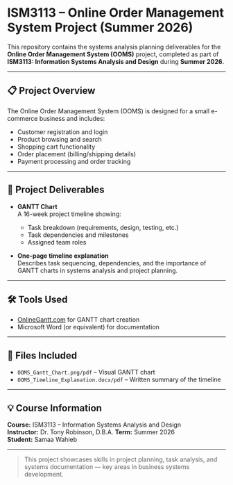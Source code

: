 # ISM3113 – Online Order Management System Project (Summer 2026)

This repository contains the systems analysis planning deliverables for the **Online Order Management System (OOMS)** project, completed as part of **ISM3113: Information Systems Analysis and Design** during **Summer 2026**.

---

## 📋 Project Overview

The Online Order Management System (OOMS) is designed for a small e-commerce business and includes:

- Customer registration and login
- Product browsing and search
- Shopping cart functionality
- Order placement (billing/shipping details)
- Payment processing and order tracking

---

## 📅 Project Deliverables

- **GANTT Chart**  
  A 16-week project timeline showing:
  - Task breakdown (requirements, design, testing, etc.)
  - Task dependencies and milestones
  - Assigned team roles

- **One-page timeline explanation**  
  Describes task sequencing, dependencies, and the importance of GANTT charts in systems analysis and project planning.

---

## 🛠 Tools Used

- [OnlineGantt.com](https://www.onlinegantt.com) for GANTT chart creation
- Microsoft Word (or equivalent) for documentation

---

## 📁 Files Included

- `OOMS_Gantt_Chart.png/pdf` – Visual GANTT chart
- `OOMS_Timeline_Explanation.docx/pdf` – Written summary of the timeline

---

## 💡 Course Information

**Course:** ISM3113 – Information Systems Analysis and Design  
**Instructor:** Dr. Tony Robinson, D.B.A. 
**Term:** Summer 2026  
**Student:** Samaa Wahieb

---

> This project showcases skills in project planning, task analysis, and systems documentation — key areas in business systems development.
